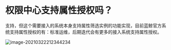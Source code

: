 # 权限中心支持属性授权吗？

支持，但这个需要接入的系统本身支持属性筛选实例的功能实现，目前蓝鲸官方系统支持属性授权的有：标准运维，后期迭代会有更多的接入系统支持属性授权。

![image-20210322212344234](Attribute/image-20210322212344234.png)